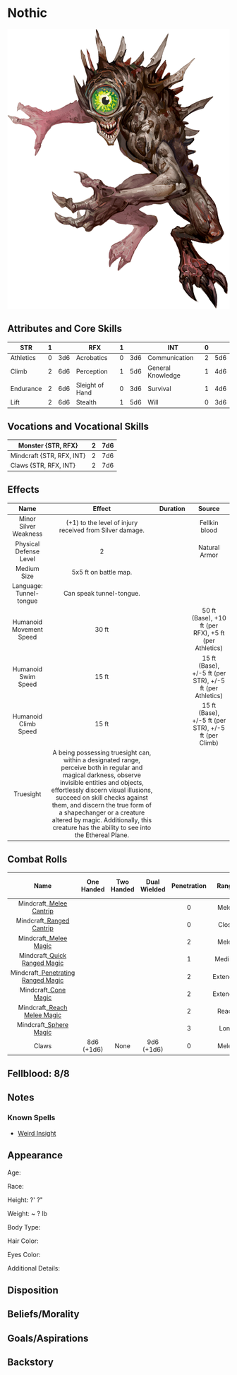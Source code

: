 # Nothic

![img](Nothic.png)

## Attributes and Core Skills

| STR       | 1 |    | RFX             | 1 |    | INT               | 0 |    |
| --------- | :-: | :-: | --------------- | :-: | :-: | ----------------- | :-: | :-: |
| Athletics | 0 | 3d6 | Acrobatics      | 0 | 3d6 | Communication     | 2 | 5d6 |
| Climb     | 2 | 6d6 | Perception      | 1 | 5d6 | General Knowledge | 1 | 4d6 |
| Endurance | 2 | 6d6 | Sleight of Hand | 0 | 3d6 | Survival          | 1 | 4d6 |
| Lift      | 2 | 6d6 | Stealth         | 1 | 5d6 | Will              | 0 | 3d6 |

## Vocations and Vocational Skills

| Monster {STR, RFX}        | 2 | 7d6 |
| ------------------------- | :-: | :-: |
| Mindcraft {STR, RFX, INT} | 2 | 7d6 |
| Claws {STR, RFX, INT}     | 2 | 7d6 |

## Effects

|          Name          |                                                                                                                                                                                          Effect                                                                                                                                                                                          | Duration |                          Source                          |
| :---------------------: | :--------------------------------------------------------------------------------------------------------------------------------------------------------------------------------------------------------------------------------------------------------------------------------------------------------------------------------------------------------------------------------------: | :------: | :-------------------------------------------------------: |
|  Minor Silver Weakness  |                                                                                                                                                              (+1) to the level of injury<br />received from Silver damage.                                                                                                                                                              |          |                       Fellkin blood                       |
| Physical Defense Level |                                                                                                                                                                                            2                                                                                                                                                                                            |          |                       Natural Armor                       |
|       Medium Size       |                                                                                                                                                                                  5x5 ft on battle map.                                                                                                                                                                                  |          |                                                          |
| Language: Tunnel-tongue |                                                                                                                                                                                 Can speak tunnel-tongue.                                                                                                                                                                                 |          |                                                          |
| Humanoid Movement Speed |                                                                                                                                                                                          30 ft                                                                                                                                                                                          |          |   50 ft (Base), +10 ft (per RFX), +5 ft (per Athletics)   |
|   Humanoid Swim Speed   |                                                                                                                                                                                          15 ft                                                                                                                                                                                          |          | 15 ft (Base), +/-5 ft (per STR), +/-5 ft (per Athletics) |
|  Humanoid Climb Speed  |                                                                                                                                                                                          15 ft                                                                                                                                                                                          |          |   15 ft (Base), +/-5 ft (per STR), +/-5 ft (per Climb)   |
|        Truesight        | A being possessing truesight can, within a designated range, perceive both in regular and magical darkness, observe invisible entities and objects, effortlessly discern visual illusions, succeed on skill checks against them, and discern the true form of a shapechanger or a creature altered by magic. Additionally, this creature has the ability to see into the Ethereal Plane. |          |                                                          |

## Combat Rolls

|                                                         Name                                                         | One<br />Handed | Two<br />Handed | Dual<br />Wielded | Penetration |  Range  | Damage<br />Types | Engageable<br />Opponents | Area Of<br />Effect | Resource<br />Class |
| :------------------------------------------------------------------------------------------------------------------: | :-------------: | :-------------: | :---------------: | :---------: | :------: | :---------------: | :-----------------------: | :-----------------: | :-----------------: |
|             Mindcraft_[Melee Cantrip](./../../../../../CoreRules/MagicRules/Spells/Cantrip/MeleeCantrip.md)             |                |                |                  |      0      |  Melee  |                  |           Rapid           |                    |        None        |
|            Mindcraft_[Ranged Cantrip](./../../../../../CoreRules/MagicRules/Spells/Cantrip/RangedCantrip.md)            |                |                |                  |      0      |  Close  |                  |         Standard         |                    |        None        |
|               Mindcraft_[Melee Magic](./../../../../../CoreRules/MagicRules/Spells/Novice/MeleeMagic.md)               |                |                |                  |      2      |  Melee  |                  |           Rapid           |                    | 1 (Magic Resource) |
|           Mindcraft_[Quick Ranged Magic](./../../../../../CoreRules/MagicRules/Spells/Novice/RangedMagic.md)           |                |                |                  |      1      |  Medium  |                  |           Quick           |                    | 1 (Magic Resource) |
| Mindcraft_[Penetrating Ranged Magic](./../../../../../CoreRules/MagicRules/Spells/Apprentice/PenetratingRangedMagic.md) |                |                |                  |      2      | Extended |                  |          Focused          |                    | 1 (Magic Resource) |
|              Mindcraft_[Cone Magic](./../../../../../CoreRules/MagicRules/Spells/Apprentice/ConeMagic.md)              |                |                |                  |      2      | Extended |                  |          Focused          |        Cone        | 1 (Magic Resource) |
|        Mindcraft_[Reach Melee Magic](./../../../../../CoreRules/MagicRules/Spells/Apprentice/ReachMeleeMagic.md)        |                |                |                  |      2      |  Reach  |                  |           Rapid           |                    | 1 (Magic Resource) |
|               Mindcraft_[Sphere Magic](./../../../../../CoreRules/MagicRules/Spells/Adept/SphereMagic.md)               |                |                |                  |      3      |   Long   |                  |          Focused          |       Sphere       | 2 (Magic Resource) |
|                                                        Claws                                                        | 8d6<br />(+1d6) |      None      |  9d6<br />(+1d6)  |      0      |  Melee  |       Slash       |           Rapid           |        None        |        None        |

## Fellblood: 8/8

## Notes

### Known Spells

- [Weird Insight](./../../../../../CoreRules/MagicRules/Spells/Apprentice/WeirdInsight.md)

## Appearance

Age:

Race:

Height: ?' ?"

Weight: ~ ? lb

Body Type:

Hair Color:

Eyes Color:

Additional Details:

## Disposition

## Beliefs/Morality

## Goals/Aspirations

## Backstory
